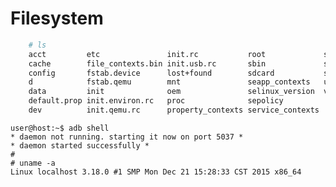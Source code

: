 Filesystem
==


```sh
    # ls
    acct         etc               init.rc           root             storage    
    cache        file_contexts.bin init.usb.rc       sbin             sys        
    config       fstab.device      lost+found        sdcard           system     
    d            fstab.qemu        mnt               seapp_contexts   ueventd.rc 
    data         init              oem               selinux_version  vendor     
    default.prop init.environ.rc   proc              sepolicy         
    dev          init.qemu.rc      property_contexts service_contexts 
```


    user@host:~$ adb shell
    * daemon not running. starting it now on port 5037 *
    * daemon started successfully *
    # 
    # uname -a
    Linux localhost 3.18.0 #1 SMP Mon Dec 21 15:28:33 CST 2015 x86_64


